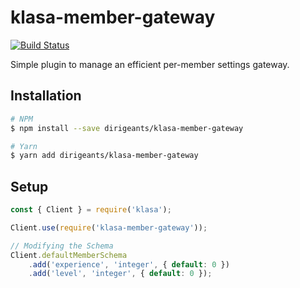 # klasa-member-gateway

[![Build Status](https://dev.azure.com/dirigeants/klasa/_apis/build/status/dirigeants.klasa-member-gateway?branchName=master)](https://dev.azure.com/dirigeants/klasa/_build/latest?definitionId=3&branchName=master)

Simple plugin to manage an efficient per-member settings gateway.

## Installation

```bash
# NPM
$ npm install --save dirigeants/klasa-member-gateway

# Yarn
$ yarn add dirigeants/klasa-member-gateway
```

## Setup

```js
const { Client } = require('klasa');

Client.use(require('klasa-member-gateway'));

// Modifying the Schema
Client.defaultMemberSchema
    .add('experience', 'integer', { default: 0 })
    .add('level', 'integer', { default: 0 });
```

